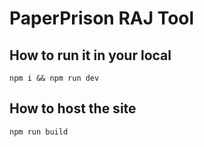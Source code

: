# PaperPrison RAJ Tool

## How to run it in your local

```npm i && npm run dev```

## How to host the site

```npm run build```